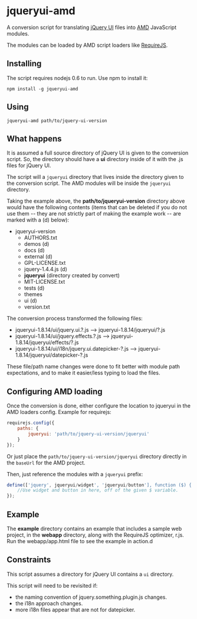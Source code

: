 # jqueryui-amd

A conversion script for translating [jQuery UI](http://jqueryui.com/) files into
[AMD](https://github.com/amdjs/amdjs-api/wiki/AMD) JavaScript modules.

The modules can be loaded by AMD script loaders like [RequireJS](http://requirejs.org).

## Installing

The script requires nodejs 0.6 to run. Use npm to install it:

    npm install -g jqueryui-amd

## Using

    jqueryui-amd path/to/jquery-ui-version

## What happens

It is assumed a full source directory of jQuery UI is given to the conversion
script. So, the directory should have a **ui** directory inside of it with the
.js files for jQuery UI.

The script will a `jqueryui` directory that lives inside the directory given to
the conversion script. The AMD modules will be inside the `jqueryui` directory.

Taking the example above, the **path/to/jqueryui-version**
directory above would have the following contents (items that can be deleted if
you do not use them -- they are not strictly part of making the example
work -- are marked with a (d) below):

* jqueryui-version
    * AUTHORS.txt
    * demos (d)
    * docs (d)
    * external (d)
    * GPL-LICENSE.txt
    * jquery-1.4.4.js (d)
    * **jqueryui** (directory created by convert)
    * MIT-LICENSE.txt
    * tests (d)
    * themes
    * ui (d)
    * version.txt

The conversion process transformed the following files:

* jqueryui-1.8.14/ui/jquery.ui.?.js --> jqueryui-1.8.14/jqueryui/?.js
* jqueryui-1.8.14/ui/jquery.effects.?.js --> jqueryui-1.8.14/jqueryui/effects/?.js
* jqueryui-1.8.14/ui/i18n/jquery.ui.datepicker-?.js --> jqueryui-1.8.14/jqueryui/datepicker-?.js

These file/path name changes were done to fit better with module path expectations,
and to make it easier/less typing to load the files.

## Configuring AMD loading

Once the conversion is done, either configure the location to jqueryui in
the AMD loaders config. Example for requirejs:

```javascript
requirejs.config({
    paths: {
        jqueryui: 'path/to/jquery-ui-version/jqueryui'
    }
});
```

Or just place the `path/to/jquery-ui-version/jqueryui` directory directly in
the `baseUrl` for the AMD project.

Then, just reference the modules with a `jqueryui` prefix:

```javascript
define(['jquery', jqueryui/widget', 'jqueryui/button'], function ($) {
    //Use widget and button in here, off of the given $ variable.
});
```

## Example

The **example** directory contains an example that includes a sample web
project, in the **webapp** directory, along with the RequireJS optimizer, r.js.
Run the webapp/app.html file to see the example in action.d

## Constraints

This script assumes a directory for jQuery UI contains a `ui` directory.

This script will need to be revisited if:

* the naming convention of jquery.something.plugin.js changes.
* the i18n approach changes.
* more i18n files appear that are not for datepicker.
